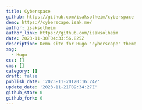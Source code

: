```yaml
---
title: Cyberspace
github: https://github.com/isaksolheim/cyberspace
demo: https://cyberscape.isak.me/
author: isaksolheim
author_link: https://github.com/isaksolheim
date: 2023-11-30T04:33:56.825Z
description: Demo site for Hugo 'cyberscape' theme
ssg:
  - Hugo
css: []
cms: []
category: []
draft: false
publish_date: '2023-11-20T20:16:24Z'
update_date: '2023-11-21T09:34:27Z'
github_star: 0
github_fork: 0
---
```

